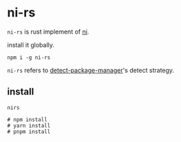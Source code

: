# ni-rs
`ni-rs` is rust implement of [ni](https://github.com/antfu/ni).

install it globally.
```
npm i -g ni-rs
```


`ni-rs` refers to [detect-package-manager](https://github.com/egoist/detect-package-manager)'s detect strategy.
## install
```
nirs

# npm install
# yarn install
# pnpm install
```
